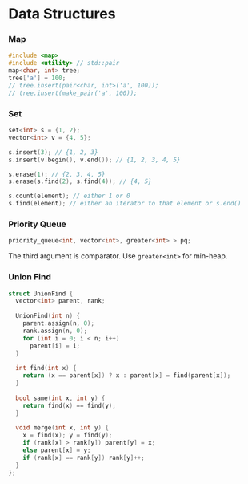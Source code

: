 # Data Structures

### Map

```c++
#include <map>
#include <utility> // std::pair
map<char, int> tree;
tree['a'] = 100;
// tree.insert(pair<char, int>('a', 100));
// tree.insert(make_pair('a', 100));
```



### Set

```c++
set<int> s = {1, 2};
vector<int> v = {4, 5};

s.insert(3); // {1, 2, 3}
s.insert(v.begin(), v.end()); // {1, 2, 3, 4, 5}

s.erase(1); // {2, 3, 4, 5}
s.erase(s.find(2), s.find(4)); // {4, 5}

s.count(element); // either 1 or 0
s.find(element); // either an iterator to that element or s.end()
```



### Priority Queue

```c++
priority_queue<int, vector<int>, greater<int> > pq; 
```

The third argument is comparator. Use `greater<int>` for min-heap.



### Union Find

```c++
struct UnionFind {
  vector<int> parent, rank;
  
  UnionFind(int n) {
    parent.assign(n, 0);
    rank.assign(n, 0);
    for (int i = 0; i < n; i++)
      parent[i] = i;
  }
  
  int find(int x) {
    return (x == parent[x]) ? x : parent[x] = find(parent[x]);
  }
  
  bool same(int x, int y) {
    return find(x) == find(y);
  }
  
  void merge(int x, int y) {
    x = find(x); y = find(y);
    if (rank[x] > rank[y]) parent[y] = x;
    else parent[x] = y;
    if (rank[x] == rank[y]) rank[y]++;
  }
};
```
